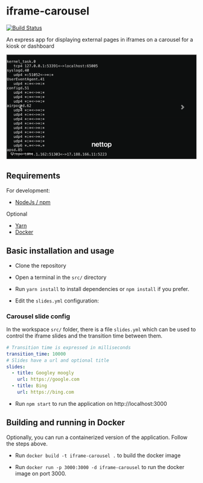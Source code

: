 # iframe-carousel

[![Build Status](https://travis-ci.org/thebentern/iframe-carousel.svg?branch=master)](https://travis-ci.org/thebentern/iframe-carousel)

An express app for displaying external pages in iframes on a carousel for a kiosk or dashboard 

![Carousel example](carousel.gif)

## Requirements

For development:

* [NodeJs / npm](https://nodejs.org/en/)

Optional 
* [Yarn](https://yarnpkg.com/en/)
* [Docker](https://www.docker.com/get-docker)

## Basic installation and usage

* Clone the repository

* Open a terminal in the `src/` directory

* Run `yarn install` to install dependencies or `npm install` if you prefer.

* Edit the `slides.yml` configuration:

### Carousel slide config

In the workspace `src/` folder, there is a file `slides.yml` which can be used to control the iframe slides and the transition time between them.

```yaml
# Transition time is expressed in milliseconds
transition_time: 10000
# Slides have a url and optional title
slides:
  - title: Googley moogly
    url: https://google.com
  - title: Bing
    url: https://bing.com
```

* Run `npm start` to run the application on http://localhost:3000

## Building and running in Docker

Optionally, you can run a containerized version of the application. Follow the steps above.

* Run `docker build -t iframe-carousel .` to build the docker image

* Run `docker run -p 3000:3000 -d iframe-carousel` to run the docker image on port 3000.
